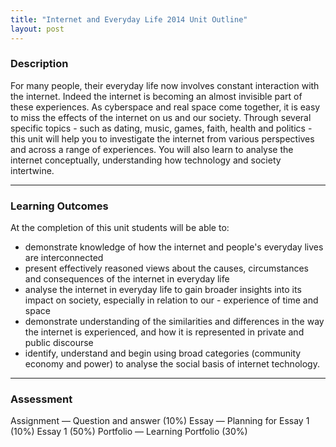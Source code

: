 ```yaml
---
title: "Internet and Everyday Life 2014 Unit Outline"
layout: post
---
```


### Description

For many people, their everyday life now involves constant interaction with the internet. Indeed the internet is becoming an almost invisible part of these experiences. As cyberspace and real space come together, it is easy to miss the effects of the internet on us and our society. Through several specific topics - such as dating, music, games, faith, health and politics - this unit will help you to investigate the internet from various perspectives and across a range of experiences. You will also learn to analyse the internet conceptually, understanding how technology and society intertwine.


--- 

### Learning Outcomes

At the completion of this unit students will be able to:

- demonstrate knowledge of how the internet and people's everyday lives are interconnected
- present effectively reasoned views about the causes, circumstances and consequences of the internet in everyday life
- analyse the internet in everyday life to gain broader insights into its impact on society, especially in relation to our - experience of time and space
- demonstrate understanding of the similarities and differences in the way the internet is experienced, and how it is represented in private and public discourse
- identify, understand and begin using broad categories (community economy and power) to analyse the social basis of internet technology.


--- 


### Assessment
Assignment — Question and answer (10%)
Essay — Planning for Essay 1 (10%)
Essay 1 (50%)
Portfolio — Learning Portfolio (30%)
